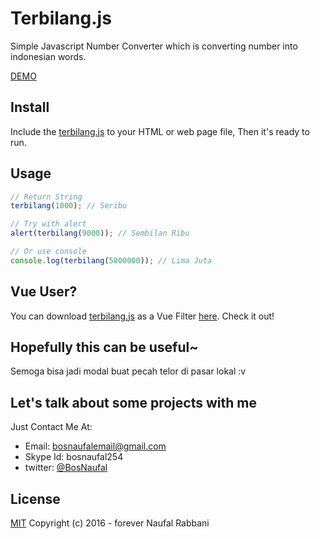 # Terbilang.js
Simple Javascript Number Converter which is converting number into indonesian words.

[DEMO](http://codepen.io/BosNaufal/pen/KVeEOP?editors=0010)

## Install
Include the [terbilang.js](./terbilang.js) to your HTML or web page file, Then it's ready to run.


## Usage
```javascript
// Return String
terbilang(1000); // Seribu

// Try with alert
alert(terbilang(9000)); // Sembilan Ribu

// Or use console
console.log(terbilang(5000000)); // Lima Juta
```

## Vue User?
You can download [terbilang.js](https://github.com/BosNaufal/terbilang-js) as a Vue Filter [here](https://github.com/BosNaufal/terbilang-js). Check it out!

## Hopefully this can be useful~
Semoga bisa jadi modal buat pecah telor di pasar lokal :v

## Let's talk about some projects with me
Just Contact Me At:
- Email: [bosnaufalemail@gmail.com](mailto:bosnaufalemail@gmail.com)
- Skype Id: bosnaufal254
- twitter: [@BosNaufal](https://twitter.com/BosNaufal)

## License
[MIT](http://opensource.org/licenses/MIT)
Copyright (c) 2016 - forever Naufal Rabbani
